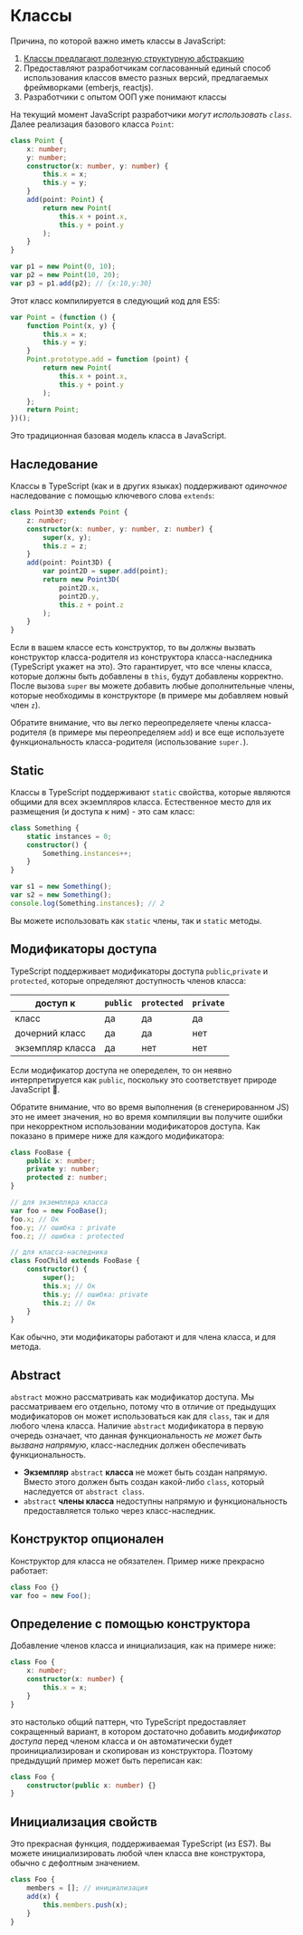 # Классы

Причина, по которой важно иметь классы в JavaScript:

1. [Классы предлагают полезную структурную абстракцию](../tips/classesAreUseful.md)
2. Предоставляют разработчикам согласованный единый способ использования классов вместо разных версий, предлагаемых фреймворками (emberjs, reactjs).
3. Разработчики с опытом ООП уже понимают классы

На текущий момент JavaScript разработчики _могут использовать `class`_. Далее реализация базового класса `Point`:

```ts
class Point {
    x: number;
    y: number;
    constructor(x: number, y: number) {
        this.x = x;
        this.y = y;
    }
    add(point: Point) {
        return new Point(
            this.x + point.x,
            this.y + point.y
        );
    }
}

var p1 = new Point(0, 10);
var p2 = new Point(10, 20);
var p3 = p1.add(p2); // {x:10,y:30}
```

Этот класс компилируется в следующий код для ES5:

```ts
var Point = (function () {
    function Point(x, y) {
        this.x = x;
        this.y = y;
    }
    Point.prototype.add = function (point) {
        return new Point(
            this.x + point.x,
            this.y + point.y
        );
    };
    return Point;
})();
```

Это традиционная базовая модель класса в JavaScript.

## Наследование

Классы в TypeScript (как и в других языках) поддерживают _одиночное_ наследование с помощью ключевого слова `extends`:

```ts
class Point3D extends Point {
    z: number;
    constructor(x: number, y: number, z: number) {
        super(x, y);
        this.z = z;
    }
    add(point: Point3D) {
        var point2D = super.add(point);
        return new Point3D(
            point2D.x,
            point2D.y,
            this.z + point.z
        );
    }
}
```

Если в вашем классе есть конструктор, то вы _должны_ вызвать конструктор класса-родителя из конструктора класса-наследника (TypeScript укажет на это). Это гарантирует, что все члены класса, которые должны быть добавлены в `this`, будут добавлены корректно. После вызова `super` вы можете добавить любые дополнительные члены, которые необходимы в конструкторе (в примере мы добавляем новый член `z`).

Обратите внимание, что вы легко переопределяете члены класса-родителя (в примере мы переопределяем `add`) и все еще используете функциональность класса-родителя (использование `super.`).

## Static

Классы в TypeScript поддерживают `static` свойства, которые являются общими для всех экземпляров класса. Естественное место для их размещения (и доступа к ним) - это сам класс:

```ts
class Something {
    static instances = 0;
    constructor() {
        Something.instances++;
    }
}

var s1 = new Something();
var s2 = new Something();
console.log(Something.instances); // 2
```

Вы можете использовать как `static` члены, так и `static` методы.

## Модификаторы доступа

TypeScript поддерживает модификаторы доступа `public`,`private` и `protected`, которые определяют доступность членов класса:

| доступ к         | `public` | `protected` | `private` |
| ---------------- | -------- | ----------- | --------- |
| класс            | да       | да          | да        |
| дочерний класс   | да       | да          | нет       |
| экземпляр класса | да       | нет         | нет       |

Если модификатор доступа не опеределен, то он неявно интерпретируется как `public`, поскольку это соответствует природе JavaScript 🌹.

Обратите внимание, что во время выполнения (в сгенерированном JS) это не имеет значения, но во время компиляции вы получите ошибки при некорректном использовании модификаторов доступа. Как показано в примере ниже для каждого модификатора:

```ts
class FooBase {
    public x: number;
    private y: number;
    protected z: number;
}

// для экземпляра класса
var foo = new FooBase();
foo.x; // Ок
foo.y; // ошибка : private
foo.z; // ошибка : protected

// для класса-наследника
class FooChild extends FooBase {
    constructor() {
        super();
        this.x; // Ок
        this.y; // ошибка: private
        this.z; // Ок
    }
}
```

Как обычно, эти модификаторы работают и для члена класса, и для метода.

## Abstract

`abstract` можно рассматривать как модификатор доступа. Мы рассматриваем его отдельно, потому что в отличие от предыдущих модификаторов он может использоваться как для `class`, так и для любого члена класса. Наличие `abstract` модификатора в первую очередь означает, что данная функциональность _не может быть вызвана напрямую_, класс-наследник должен обеспечивать функциональность.

-   **Экземпляр** `abstract` **класса** не может быть создан напрямую. Вместо этого должен быть создан какой-либо `class`, который наследуется от `abstract class`.
-   `abstract` **члены класса** недоступны напрямую и функциональность предоставляется только через класс-наследник.

## Конструктор опционален

Конструктор для класса не обязателен. Пример ниже прекрасно работает:

```ts
class Foo {}
var foo = new Foo();
```

## Определение с помощью конструктора

Добавление членов класса и инициализация, как на примере ниже:

```ts
class Foo {
    x: number;
    constructor(x: number) {
        this.x = x;
    }
}
```

это настолько общий паттерн, что TypeScript предоставляет сокращенный вариант, в котором достаточно добавить _модификатор доступа_ перед членом класса и он автоматически будет проинициализирован и скопирован из конструктора. Поэтому предыдущий пример может быть переписан как:

```ts
class Foo {
    constructor(public x: number) {}
}
```

## Инициализация свойств

Это прекрасная функция, поддерживаемая TypeScript (из ES7). Вы можете инициализировать любой член класса вне конструктора, обычно с дефолтным значением.

```ts
class Foo {
    members = []; // инициализация
    add(x) {
        this.members.push(x);
    }
}
```
